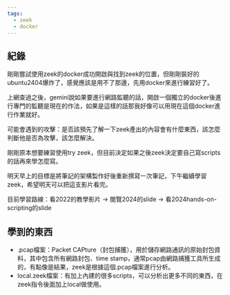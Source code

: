 ```yaml
---
tags:
  - zeek
  - docker
---
```

## 紀錄

剛剛嘗試使用zeek的docker成功開啟與找到zeek的位置，但剛剛裝好的ubuntu2404爆炸了，感覺應該是用不了那邊，先用docker來進行練習好了。

上網查過之後，gemini說如果要進行網路監聽的話，開啟一個獨立的docker後進行專門的監聽是現在的作法，如果是這樣的話那我好像可以用現在這個docker進行作業就好。

可能會遇到的攻擊：是否該預先了解一下zeek產出的內容會有什麼東西，該怎麼判斷他是否為攻擊，該怎麼解決。

剛剛原本想要練習使用try zeek，但目前決定如果之後zeek決定要自己寫scripts的話再來學怎麼寫。

明天早上的目標是將筆記的架構製作好後重新撰寫一次筆記，下午繼續學習zeek，希望明天可以把這支影片看完。

目前學習路線：看2022的教學影片 -> 閱覽2024的slide -> 看2024hands-on-scripting的slide
## 學到的東西

- .pcap檔案：Packet CAPture（封包捕獲），用於儲存網路通訊的原始封包資料，其中包含所有網路封包、time stamp，通常pcap由網路捕獲工具所生成的，有點像是結果，zeek是根據這個.pcap檔案進行分析。
- local.zeek檔案：有加上內建的很多scripts，可以分析出更多不同的東西，在zeek指令後面加上local做使用。
